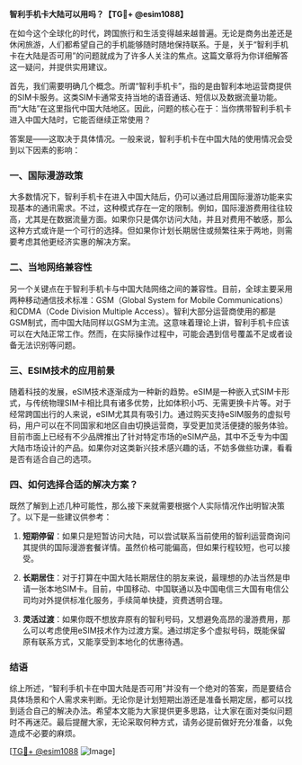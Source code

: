 **智利手机卡大陆可以用吗？【TG💪+ @esim1088】**

在如今这个全球化的时代，跨国旅行和生活变得越来越普遍。无论是商务出差还是休闲旅游，人们都希望自己的手机能够随时随地保持联系。于是，关于“智利手机卡在大陆是否可用”的问题就成为了许多人关注的焦点。这篇文章将为你详细解答这一疑问，并提供实用建议。

首先，我们需要明确几个概念。所谓“智利手机卡”，指的是由智利本地运营商提供的SIM卡服务。这类SIM卡通常支持当地的语音通话、短信以及数据流量功能。而“大陆”在这里指代中国大陆地区。因此，问题的核心在于：当你携带智利手机卡进入中国大陆时，它能否继续正常使用？

答案是——这取决于具体情况。一般来说，智利手机卡在中国大陆的使用情况会受到以下因素的影响：

### 一、国际漫游政策

大多数情况下，智利手机卡在进入中国大陆后，仍可以通过启用国际漫游功能来实现基本的通讯需求。不过，这种模式存在一定的限制。例如，国际漫游费用往往较高，尤其是在数据流量方面。如果你只是偶尔访问大陆，并且对费用不敏感，那么这种方式或许是一个可行的选择。但如果你计划长期居住或频繁往来于两地，则需要考虑其他更经济实惠的解决方案。

### 二、当地网络兼容性

另一个关键点在于智利手机卡与中国大陆网络之间的兼容性。目前，全球主要采用两种移动通信技术标准：GSM（Global System for Mobile Communications）和CDMA（Code Division Multiple Access）。智利大部分运营商使用的都是GSM制式，而中国大陆同样以GSM为主流。这意味着理论上讲，智利手机卡应该可以在大陆正常工作。然而，在实际操作过程中，可能会遇到信号覆盖不足或者设备无法识别等问题。

### 三、ESIM技术的应用前景

随着科技的发展，eSIM技术逐渐成为一种新的趋势。eSIM是一种嵌入式SIM卡形式，与传统物理SIM卡相比具有诸多优势，比如体积小巧、无需更换卡片等。对于经常跨国出行的人来说，eSIM尤其具有吸引力。通过购买支持eSIM服务的虚拟号码，用户可以在不同国家和地区自由切换运营商，享受更加灵活便捷的服务体验。目前市面上已经有不少品牌推出了针对特定市场的eSIM产品，其中不乏专为中国大陆市场设计的产品。如果你对这类新兴技术感兴趣的话，不妨多做些功课，看看是否有适合自己的选项。

### 四、如何选择合适的解决方案？

既然了解到上述几种可能性，那么接下来就需要根据个人实际情况作出明智决策了。以下是一些建议供参考：

1. **短期停留**：如果只是短暂访问大陆，可以尝试联系当前使用的智利运营商询问其提供的国际漫游套餐详情。虽然价格可能偏高，但如果行程较短，也可以接受。
   
2. **长期居住**：对于打算在中国大陆长期居住的朋友来说，最理想的办法当然是申请一张本地SIM卡。目前，中国移动、中国联通以及中国电信三大国有电信公司均对外提供标准化服务，手续简单快捷，资费透明合理。

3. **灵活过渡**：如果你既不想放弃原有的智利号码，又想避免高昂的漫游费用，那么可以考虑使用eSIM技术作为过渡方案。通过绑定多个虚拟号码，既能保留原有联系方式，又能享受到本地化的优惠待遇。

### 结语

综上所述，“智利手机卡在中国大陆是否可用”并没有一个绝对的答案，而是要结合具体场景和个人需求来判断。无论你是计划短期出游还是准备长期定居，都可以找到适合自己的解决办法。希望本文能为大家提供更多思路，让大家在面对类似问题时不再迷茫。最后提醒大家，无论采取何种方式，请务必提前做好充分准备，以免造成不必要的麻烦。

[[TG💪+ @esim1088](https://t.me/s/esim1088) ![Image](https://i.postimg.cc/4NQfJmqS/Snipaste-2025-05-13-00-14-12.png)]